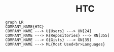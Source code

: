 <h1 align="center">HTC</h1>

```mermaid
graph LR
COMPANY_NAME{HTC}
COMPANY_NAME ---> U{Users} ---> UN[24]
COMPANY_NAME ---> R{Repositories} ---> RN[355]
COMPANY_NAME ---> G{Gists} ---> GN[35]
COMPANY_NAME ---> ML{Most Used<br>Languages}
```
